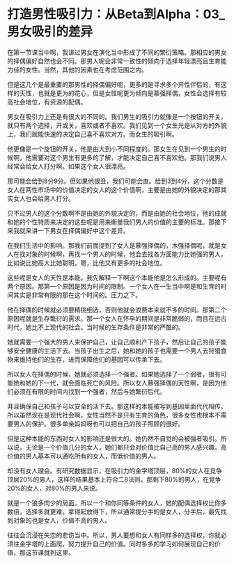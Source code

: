 # 打造男性吸引力：从Beta到Alpha：03_男女吸引的差异

在第一节课当中啊，我讲过男女在演化当中形成了不同的繁衍策略。那相应的男女的择偶偏好自然也会不同。那男人呢会非常一致性的倾向于选择年轻漂亮且生育能力佳的女性。当然，其他的因素也在考虑范围之内。

但是这几个是最重要的那男性的择偶偏好呢，更多的是寻求多个异性伴侣的，有这样的天性，也就是更为的花心，但是女性呢更为倾向是慕强择偶，女性会选择有较高社会地位，有资源的配偶。

男女在吸引力上还是有很大的不同的。我们男生的吸引力就像是一个按钮的开关，就只有两个选择，开或关，喜欢或者不喜欢。我们见到一个女生光是从对方的外貌上，我们就能快速的决定自己喜不喜欢对方。而女生的吸引啊。

他更像是一个旋钮的开关，他是由大到小不同程度的。那女生在见到一个男生的时候啊，他需要对这个男生有更多的了解，才能决定自己喜不喜欢他。那我们说男人经常会给女人打分啊。如果这个女人很漂亮。

那可能会给到8分9分。但如果他很丑，我们可能会直。给到3到4分，这个分数是女人在两性市场中的价值决定的女人的这个价值啊，主要是由她的外貌决定的那其实女人也会给男人打分。

只不过男人的这个分数啊不是由她的外貌决定的，而是由她的社会地位，他的成就和她的个性特质来决定的这些呢是用来衡量我们男人的价值的主要的标准。那接下来我就来讲一下男女在择偶偏好中这个差异。

在我们生活中的影响。那我们前面提到了女人是慕强择偶的，木强择偶呢，就是女人在找对象的时候啊，再找一个男人的时候，他会去找各方面能力比她强的男人，比如说比她高大比她聪明，嗯，比他又有更多的社会地位。

这些呢是女人的天性是本能。我先解释一下啊这个本能他是怎么形成的。主要呢有两个原因。那第一个原因是因为时间的限制。一个女人在一生当中啊是和生育的时间其实是非常有限的那在这个时间的。压力之下。

他在择偶的时候就必须要精挑细选，否则他就会浪费本来就不多的时间。那第二个原因呢就是生存繁衍的需求。那一个女人在怀孕的期间是非常脆弱的，而且在远古时代，她比不上现代的社会。当时候的生存条件是非常的严酷的。

她就需要一个强大的男人来保护自己，让自己顺利产下孩子，然后让自己的孩子能够安全健康的生活下去。当孩子出生之后，她和她的孩子也需要一个男人去狩猎食物来维持他们的生存，进而保障他们的基因可以传承下去。

所以女人在择偶的时候，她就必须选择一个强者。如果她选择了一个弱者，很有可能她和她的下一代，就会面临死亡的风险。所以女人慕强择偶的天性啊，是因为他们必须在有限的时间内找到一个强者，然后与她繁衍后代。

并且确保自己和孩子可以安全的活下去。那这样的本能被写到基因里面代代相传。所以虽然现在是现代社会啊，女性当然不是只有生育的角色，很多女性也根本不需要男人的保护。很多单亲妈妈呀也可以把自己的孩子照顾的很好。

但是这种本能的东西对女人的影响还是很大的。她仍然不自觉的会被强者吸引。所以说，无论是一个价值几分的女人，她们都只会对价值比自己高的男人感兴趣。高价值的男人基本可以通吃所有的女人，而低价值的男人。

却没有女人理会。有研究数据显示，在吸引力的金字塔顶层，80%的女人在竞争顶层20%的男人，这样的结果基本上符合二8法则，那剩下80%的男人，在竞争20%的女人，对80%的男人来说。

就是一个狼多肉少的局面。所以一个和你同等条件的女人，她的配偶选择权比你多数倍，选择多就更难。拿得起放得下，所以通常提分手的是女人，分手后，最先找到对象的也是女人，价值不高的男人。

往往会沉浸在失恋的悲伤当中。所以，男人要想和女人有同样多的选择权，你就必须往金字塔的上面爬，努力提升自己的价值。同时多多的学习如何展现自己的价值，那这节课就到这里。


